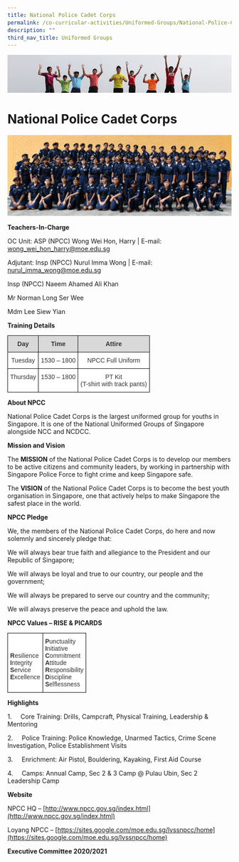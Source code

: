 ```yaml
---
title: National Police Cadet Corps
permalink: /co-curricular-activities/Uniformed-Groups/National-Police-Cadet-Corps/permalink/
description: ""
third_nav_title: Uniformed Groups
---
```

![](/images/Banner.jpg)

National Police Cadet Corps
===========================

![](/images/NPCC.jpeg)


**Teachers-In-Charge**

OC Unit: ASP (NPCC) Wong Wei Hon, Harry | E-mail: wong_wei_hon_harry@moe.edu.sg

Adjutant: Insp (NPCC) Nurul Imma Wong | E-mail: nurul_imma_wong@moe.edu.sg

Insp (NPCC) Naeem Ahamed Ali Khan

Mr Norman Long Ser Wee

Mdm Lee Siew Yian

  

**Training Details**

<style type="text/css">
.tg  {border-collapse:collapse;border-spacing:0;}
.tg td{border-color:black;border-style:solid;border-width:1px;font-family:Arial, sans-serif;font-size:14px;
  overflow:hidden;padding:10px 5px;word-break:normal;}
.tg th{border-color:black;border-style:solid;border-width:1px;font-family:Arial, sans-serif;font-size:14px;
  font-weight:normal;overflow:hidden;padding:10px 5px;word-break:normal;}
.tg .tg-tlx9{background-color:#FFF;color:#333;text-align:center;vertical-align:top}
.tg .tg-s1pt{background-color:#D9D9D9;color:#333;font-weight:bold;text-align:center;vertical-align:top}
</style>
<table class="tg">
<thead>
  <tr>
    <th class="tg-s1pt">Day</th>
    <th class="tg-s1pt">Time</th>
    <th class="tg-s1pt">Attire</th>
  </tr>
</thead>
<tbody>
  <tr>
    <td class="tg-tlx9">Tuesday</td>
    <td class="tg-tlx9">1530 – 1800</td>
    <td class="tg-tlx9">NPCC Full Uniform</td>
  </tr>
  <tr>
    <td class="tg-tlx9">Thursday</td>
    <td class="tg-tlx9">1530 – 1800</td>
    <td class="tg-tlx9">PT Kit<br>(T-shirt with track pants)</td>
  </tr>
</tbody>
</table>

**About NPCC**

National Police Cadet Corps is the largest uniformed group for youths in Singapore. It is one of the National Uniformed Groups of Singapore alongside NCC and NCDCC.

  

**Mission and Vision**

The **MISSION** of the National Police Cadet Corps is to develop our members to be active citizens and community leaders, by working in partnership with Singapore Police Force to fight crime and keep Singapore safe.

The **VISION** of the National Police Cadet Corps is to become the best youth organisation in Singapore, one that actively helps to make Singapore the safest place in the world.

  

**NPCC Pledge**

We, the members of the National Police Cadet Corps, do here and now solemnly and sincerely pledge that:

We will always bear true faith and allegiance to the President and our Republic of Singapore;

We will always be loyal and true to our country, our people and the government;

We will always be prepared to serve our country and the community;

We will always preserve the peace and uphold the law.

  

**NPCC Values – RISE & PICARDS**

<style type="text/css">
.tg  {border-collapse:collapse;border-spacing:0;}
.tg td{border-color:black;border-style:solid;border-width:1px;font-family:Arial, sans-serif;font-size:14px;
  overflow:hidden;padding:10px 5px;word-break:normal;}
.tg th{border-color:black;border-style:solid;border-width:1px;font-family:Arial, sans-serif;font-size:14px;
  font-weight:normal;overflow:hidden;padding:10px 5px;word-break:normal;}
.tg .tg-rdtm{background-color:#FFF;color:#333;font-weight:bold;text-align:left;vertical-align:top}
</style>
<table class="tg">
<thead>
  <tr>
    <td class="tg-rdtm"><br><br>R<span style="font-weight:normal">esilience</span><br>I<span style="font-weight:normal">ntegrity</span><br>S<span style="font-weight:normal">ervice</span><br>E<span style="font-weight:normal">xcellence</span><br></td>
    <td class="tg-rdtm">P<span style="font-weight:normal">unctuality</span><br>I<span style="font-weight:normal">nitiative</span><br>C<span style="font-weight:normal">ommitment</span><br>A<span style="font-weight:normal">ttitude</span><br>R<span style="font-weight:normal">esponsibility</span><br>D<span style="font-weight:normal">iscipline</span><br>S<span style="font-weight:normal">elflessness</span></td>
  </tr>
</thead>
</table>

**Highlights**

1.     Core Training: Drills, Campcraft, Physical Training, Leadership & Mentoring 

2.     Police Training: Police Knowledge, Unarmed Tactics, Crime Scene Investigation, Police Establishment Visits

3.     Enrichment: Air Pistol, Bouldering, Kayaking, First Aid Course

4.     Camps: Annual Camp, Sec 2 & 3 Camp @ Pulau Ubin, Sec 2 Leadership Camp


**Website**

NPCC HQ – [http://www.npcc.gov.sg/index.html](http://www.npcc.gov.sg/index.html)

Loyang NPCC – [https://sites.google.com/moe.edu.sg/lvssnpcc/home](https://sites.google.com/moe.edu.sg/lvssnpcc/home)


**Executive Committee 2020/2021**